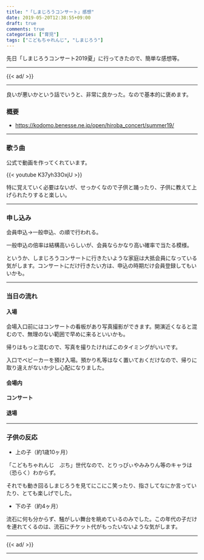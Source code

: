 ```yaml
---
title: "「しまじろうコンサート」感想"
date: 2019-05-20T12:38:55+09:00
draft: true
comments: true
categories: ["育児"]
tags: ["こどもちゃれんじ", "しまじろう"]
---
```


先日「しまじろうコンサート2019夏」に行ってきたので、簡単な感想等。

<!--more-->

---

{{< ad/ >}}

---

良いが悪いかという話でいうと、非常に良かった。なので基本的に褒めます。

### 概要

- https://kodomo.benesse.ne.jp/open/hiroba_concert/summer19/

---

### 歌う曲

公式で動画を作ってくれています。

{{< youtube K37yh33OxjU >}}

特に覚えていく必要はないが、せっかくなので子供と踊ったり、子供に教えて上げられたりすると楽しい。

---

### 申し込み

会員申込→一般申込、の順で行われる。

一般申込の倍率は結構高いらしいが、会員ならかなり高い確率で当たる模様。

というか、しまじろうコンサートに行きたいような家庭は大抵会員になっている気がします。コンサートにだけ行きたい方は、申込の時期だけ会員登録してもいいかも。

---

### 当日の流れ

#### 入場

会場入口前にはコンサートの看板があり写真撮影ができます。開演近くなると混むので、無理のない範囲で早めに来るといいかも。

帰りはもっと混むので、写真を撮りたければこのタイミングがいいです。

入口でベビーカーを預け入場。預かり札等はなく置いておくだけなので、帰りに取り違えがないか少し心配になりました。

#### 会場内

#### コンサート

#### 退場

---

### 子供の反応

- 上の子（約1歳10ヶ月）

「こどもちゃれんじ　ぷち」世代なので、とりっぴぃやみみりん等のキャラは（恐らく）わからず。

それでも動き回るしまじろうを見てにこにこ笑ったり、指さしてなにか言っていたり、とても楽しげでした。

- 下の子（約4ヶ月）

流石に何も分からず、騒がしい舞台を眺めているのみでした。この年代の子だけを連れてくるのは、流石にチケット代がもったいないような気がします。

---

{{< ad/ >}}

---
